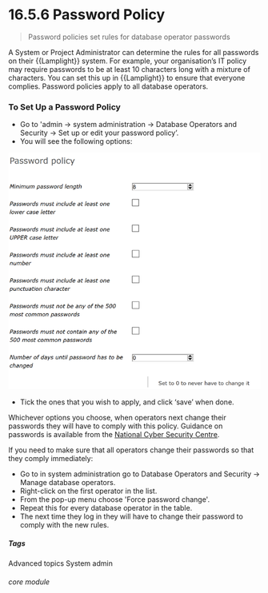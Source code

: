 # 16.5.6  <i class="fas fa-address-card"></i> Password Policy

> Password policies set rules for database operator passwords



A System or Project Administrator can determine the rules for all passwords on their {{Lamplight}} system. For example, your organisation’s IT policy may require passwords to be at least 10 characters long with a mixture of characters. You can set this up in {{Lamplight}} to ensure that everyone complies. Password policies apply to all database operators.

### To Set Up a Password Policy
- Go to 'admin -> system administration -> Database Operators and Security -> Set up or edit your password policy’.
- You will see the following options:

![Password Policy](16.5.6a.png)

- Tick the ones that you wish to apply, and click ‘save’ when done.

Whichever options you choose, when operators next change their passwords they will have to comply with this policy.  Guidance on passwords is available from the [National Cyber Security Centre](https://www.ncsc.gov.uk/section/advice-guidance/all-topics?topics=passwords&sort=date%2Bdesc&start=0&rows=20).

If you need to make sure that all operators change their passwords so that they comply immediately:
   - Go to in system administration go to Database Operators and Security -> Manage database operators.
   - Right-click on the first operator in the list. 
   - From the pop-up menu choose 'Force password change'.
   - Repeat this for every database operator in the table. 
   - The next time they log in they will have to change their password to comply with the new rules. 


##### Tags
Advanced topics
System admin

###### core module
